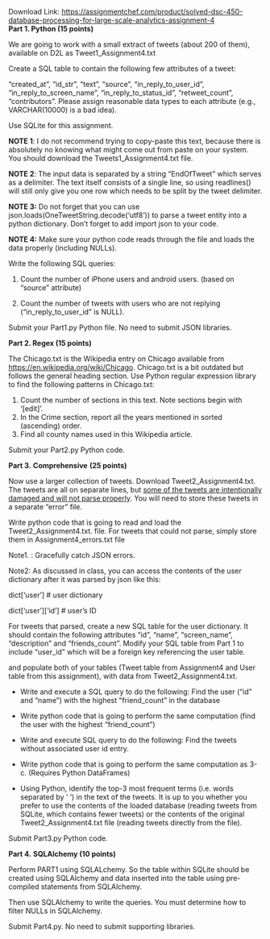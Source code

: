 Download Link: https://assignmentchef.com/product/solved-dsc-450-database-processing-for-large-scale-analytics-assignment-4
<br>
<strong> </strong><strong>Part 1. Python (15 points)</strong>

<strong> </strong>

We are going to work with a small extract of tweets (about 200 of them), available on D2L as Tweet1_Assignment4.txt




Create a SQL table to contain the following few attributes of a tweet:

“created_at”, “id_str”, “text”, “source”, “in_reply_to_user_id”, “in_reply_to_screen_name”, “in_reply_to_status_id”, “retweet_count”, “contributors”. Please assign reasonable data types to each attribute (e.g., VARCHAR(10000) is a bad idea).




Use SQLite for this assignment.




<strong>NOTE 1</strong>: I do not recommend trying to copy-paste this text, because there is absolutely no knowing what might come out from paste on your system. You should download the Tweets1_Assignment4.txt file.

<strong> </strong>

<strong>NOTE 2</strong>: The input data is separated by a string “EndOfTweet” which serves as a delimiter. The text itself consists of a single line, so using readlines() will still only give you one row which needs to be split by the tweet delimiter.




<strong>NOTE 3:</strong>  Do not forget that you can use json.loads(OneTweetString.decode(‘utf8’)) to parse a tweet entity into a python dictionary. Don’t forget to add import json to your code.

<strong><u> </u></strong>

<strong>NOTE 4:</strong> Make sure your python code reads through the file and loads the data properly (including NULLs).




Write the following SQL queries:




<ol>

 <li>Count the number of iPhone users and android users. (based on “source” attribute)</li>

</ol>




<ol start="2">

 <li>Count the number of tweets with users who are not replying (“in_reply_to_user_id” is NULL).</li>

</ol>




Submit your Part1.py Python file. No need to submit JSON libraries.
















<strong>Part 2. Regex (15 points)</strong>

The Chicago.txt is the Wikipedia entry on Chicago available from <a href="https://en.wikipedia.org/wiki/Chicago">https://en.wikipedia.org/wiki/Chicago</a>. Chicago.txt is a bit outdated but follows the general heading section. Use Python regular expression library to find the following patterns in Chicago.txt:




<ol>

 <li>Count the number of sections in this text. Note sections begin with ‘[edit]’.</li>

 <li>In the Crime section, report all the years mentioned in sorted (ascending) order.</li>

 <li>Find all county names used in this Wikipedia article.</li>

</ol>




Submit your Part2.py Python code.

<strong> </strong>

<strong>Part 3.</strong> <strong>Comprehensive</strong> <strong>(25 points)</strong>

Now use a larger collection of tweets. Download Tweet2_Assignment4.txt. The tweets are all on separate lines, but <u>some of the tweets are intentionally damaged and will not parse properly</u>. You will need to store these tweets in a separate “error” file.




Write python code that is going to read and load the Tweet2_Assignment4.txt. file. For tweets that could not parse, simply store them in Assignment4_errors.txt file




Note1. :  Gracefully catch JSON errors.




Note2: As discussed in class, you can access the contents of the user dictionary after it was parsed by json like this:

dict[‘user’]   # user dictionary

dict[‘user’][‘id’]  # user’s ID




For tweets that parsed, create a new SQL table for the user dictionary. It should contain the following attributes “id”, “name”, “screen_name”, “description” and “friends_count”. Modify your SQL table from Part 1 to include “user_id” which will be a foreign key referencing the user table.

and populate both of your tables (Tweet table from Assignment4 and User table from this assignment), with data from Tweet2_Assignment4.txt.




<ul>

 <li>Write and execute a SQL query to do the following:  Find the user (“id” and “name”) with the highest “friend_count” in the database</li>

</ul>




<ul>

 <li>Write python code that is going to perform the same computation (find the user with the highest “friend_count”)</li>

</ul>




<ul>

 <li>Write and execute SQL query to do the following: Find the tweets without associated user id entry.</li>

</ul>




<ul>

 <li>Write python code that is going to perform the same computation as 3-c. (Requires Python DataFrames)</li>

</ul>




<ul>

 <li>Using Python, identify the top-3 most frequent terms (i.e. words separated by ‘ ‘) in the text of the tweets. It is up to you whether you prefer to use the contents of the loaded database (reading tweets from SQLite, which contains fewer tweets) or the contents of the original Tweet2_Assignment4.txt file (reading tweets directly from the file).</li>

</ul>










Submit Part3.py Python code.




<strong>Part 4.</strong> <strong>SQLAlchemy (10 points)</strong>




Perform PART1 using SQLALchemy. So the table within SQLite should be created using SQLAlchemy and data inserted into the table using pre-compiled statements from SQLAlchemy.




Then use SQLAlchemy to write the queries. You must determine how to filter NULLs in SQLAlchemy.




Submit Part4.py. No need to submit supporting libraries.